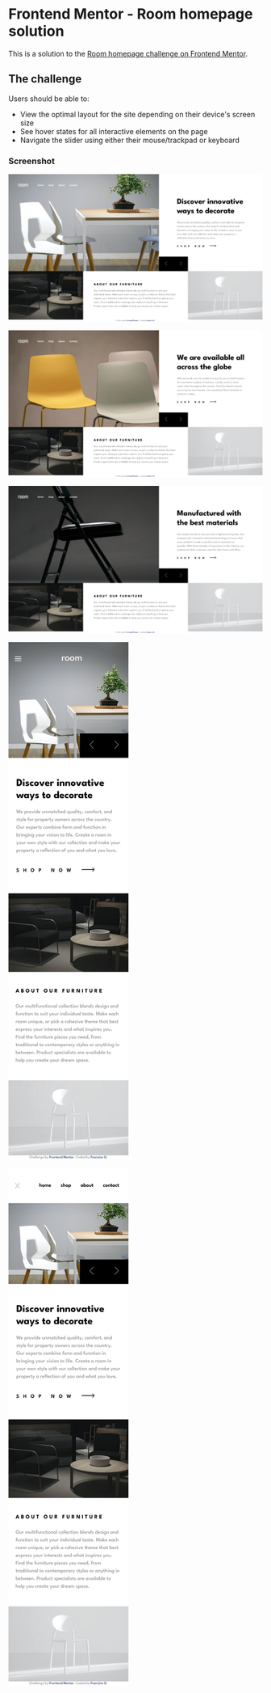 # Frontend Mentor - Room homepage solution

This is a solution to the [Room homepage challenge on Frontend Mentor](https://www.frontendmentor.io/challenges/room-homepage-BtdBY_ENq). 

## The challenge

Users should be able to:

- View the optimal layout for the site depending on their device's screen size
- See hover states for all interactive elements on the page
- Navigate the slider using either their mouse/trackpad or keyboard

### Screenshot

![](./screenshots/room-homepage-final-product.jpg)

![](./screenshots/room-homepage-slide-2.jpg)

![](./screenshots/room-homepage-slide-3.jpg)

![](./screenshots/room-homepage-mobile.jpg)

![](./screenshots/room-homepage-mobile-menu.jpg)
